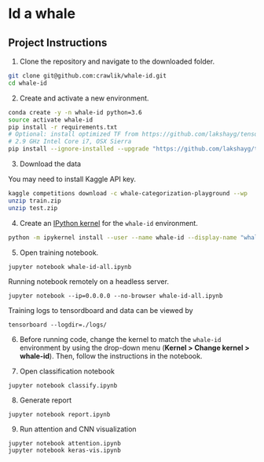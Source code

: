 # Id a whale

## Project Instructions

1. Clone the repository and navigate to the downloaded folder.

```bash
git clone git@github.com:crawlik/whale-id.git
cd whale-id
```

2. Create and activate a new environment.

```bash
conda create -y -n whale-id python=3.6
source activate whale-id
pip install -r requirements.txt
# Optional: install optimized TF from https://github.com/lakshayg/tensorflow-build
# 2.9 GHz Intel Core i7, OSX Sierra
pip install --ignore-installed --upgrade "https://github.com/lakshayg/tensorflow-build/raw/master/tensorflow-1.8.0-cp36-cp36m-macosx_10_7_x86_64.whl"
```

3. Download the data

You may need to install Kaggle API key.

```bash
kaggle competitions download -c whale-categorization-playground --wp
unzip train.zip
unzip test.zip
```

4. Create an [IPython kernel](http://ipython.readthedocs.io/en/stable/install/kernel_install.html) for the `whale-id` environment.
```bash
python -m ipykernel install --user --name whale-id --display-name "whale-id"
```

5. Open training notebook.
```
jupyter notebook whale-id-all.ipynb
```
Running notebook remotely on a headless server.
```
jupyter notebook --ip=0.0.0.0 --no-browser whale-id-all.ipynb
```
Training logs to tensordboard and data can be viewed by
```
tensorboard --logdir=./logs/
```

6. Before running code, change the kernel to match the `whale-id` environment by using the drop-down menu (**Kernel > Change kernel > whale-id**). Then, follow the instructions in the notebook.

7. Open classification notebook
```
jupyter notebook classify.ipynb
```

8. Generate report
```
jupyter notebook report.ipynb
```

9. Run attention and CNN visualization
```
jupyter notebook attention.ipynb
jupyter notebook keras-vis.ipynb
```

